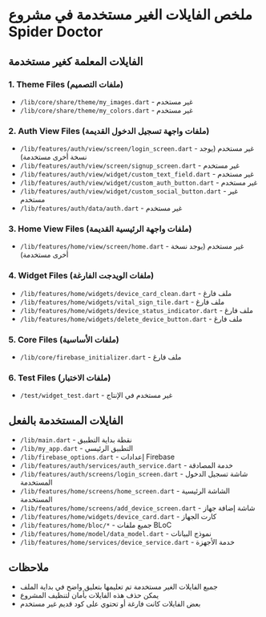 # ملخص الفايلات الغير مستخدمة في مشروع Spider Doctor

## الفايلات المعلمة كغير مستخدمة

### 1. Theme Files (ملفات التصميم)

- `/lib/core/share/theme/my_images.dart` - غير مستخدم
- `/lib/core/share/theme/my_colors.dart` - غير مستخدم

### 2. Auth View Files (ملفات واجهة تسجيل الدخول القديمة)

- `/lib/features/auth/view/screen/login_screen.dart` - غير مستخدم (يوجد نسخة أخرى مستخدمة)
- `/lib/features/auth/view/screen/signup_screen.dart` - غير مستخدم
- `/lib/features/auth/view/widget/custom_text_field.dart` - غير مستخدم
- `/lib/features/auth/view/widget/custom_auth_button.dart` - غير مستخدم
- `/lib/features/auth/view/widget/custom_social_button.dart` - غير مستخدم
- `/lib/features/auth/data/auth.dart` - غير مستخدم

### 3. Home View Files (ملفات واجهة الرئيسية القديمة)

- `/lib/features/home/view/screen/home.dart` - غير مستخدم (يوجد نسخة أخرى مستخدمة)

### 4. Widget Files (ملفات الويدجت الفارغة)

- `/lib/features/home/widgets/device_card_clean.dart` - ملف فارغ
- `/lib/features/home/widgets/vital_sign_tile.dart` - ملف فارغ
- `/lib/features/home/widgets/device_status_indicator.dart` - ملف فارغ
- `/lib/features/home/widgets/delete_device_button.dart` - ملف فارغ

### 5. Core Files (ملفات الأساسية)

- `/lib/core/firebase_initializer.dart` - ملف فارغ

### 6. Test Files (ملفات الاختبار)

- `/test/widget_test.dart` - غير مستخدم في الإنتاج

## الفايلات المستخدمة بالفعل

- `/lib/main.dart` - نقطة بداية التطبيق
- `/lib/my_app.dart` - التطبيق الرئيسي
- `/lib/firebase_options.dart` - إعدادات Firebase
- `/lib/features/auth/services/auth_service.dart` - خدمة المصادقة
- `/lib/features/auth/screens/login_screen.dart` - شاشة تسجيل الدخول المستخدمة
- `/lib/features/home/screens/home_screen.dart` - الشاشة الرئيسية المستخدمة
- `/lib/features/home/screens/add_device_screen.dart` - شاشة إضافة جهاز
- `/lib/features/home/widgets/device_card.dart` - كارت الجهاز
- `/lib/features/home/bloc/*` - جميع ملفات BLoC
- `/lib/features/home/model/data_model.dart` - نموذج البيانات
- `/lib/features/home/services/device_service.dart` - خدمة الأجهزة

## ملاحظات

- جميع الفايلات الغير مستخدمة تم تعليمها بتعليق واضح في بداية الملف
- يمكن حذف هذه الفايلات بأمان لتنظيف المشروع
- بعض الفايلات كانت فارغة أو تحتوي على كود قديم غير مستخدم
